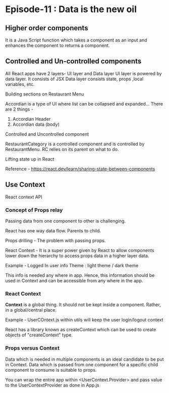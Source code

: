 # Episode-11 : Data is the new oil

## Higher order components

It is a Java Script function which takes a component as an input and enhances the component to returns a component. 

## Controlled and Un-controlled components

All React apps have 2 layers- UI layer and Data layer
UI layer is powered by data layer. It consists of JSX
Data layer consists state, props ,local variables, etc.

Building sections on Restaurant Menu 

Accordian is a type of UI where list can be collapsed and expanded...
There are 2 things - 
1. Accordian Header
2. Accordian data (body)

Controlled and Uncontrolled component

RestaurantCategory is a controlled component and is controlled by RestaurantMenu.
RC relies on its parent on what to do. 

Lifting state up in React 

Reference - https://react.dev/learn/sharing-state-between-components

## Use Context 

React context API

### Concept of Props relay

Passing data from one component to other is challenging.

React has one way data flow.
Parents to child. 

Props drilling - The problem with passing props.

React Context - It is a super power given by React to allow components lower down the hierarchy to
access props data in a higher layer data. 

Example - Logged In user info
Theme : light theme / dark theme 

This info is needed any where in app. Hence, this information should be used in Context
and can be accessible from any where in the app. 

### React Context
**Context** is a global thing. It should not be kept inside a component.
Rather, in a global/central place. 

Example - UserCOntext.js within utils will keep the user login/logout context 

React has a library known as createContext which can be used to create objects of
"createContext" type. 

### Props versus Context 

Data which is needed in multiple components is an ideal candidate to be put 
in Context. Data which is passed from one component for a specific child component to consume
is suitable to props.

You can wrap the entire app within <UserContext.Provider> and pass value to the UserContextProvider
as done in App.js